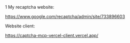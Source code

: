 
1 My recaptcha website: 

https://www.google.com/recaptcha/admin/site/733896603


Website client:

https://captcha-mcp-vercel-client.vercel.app/